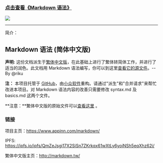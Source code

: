 ### [点击查看《Markdown 语法》](https://www.appinn.com/markdown/)

![](https://camo.githubusercontent.com/cea26671a29e4247ad29ddb8b7561fed17fe5a3b/68747470733a2f2f6d61726b646f776e2e74772f696d616765732f323038783132382e706e67)

---
简介：

## Markdown 语法 (简体中文版) 

**声明:** 这份文档派生于[繁体中文版](http://markdown.tw/)，在此基础上进行了繁体转简体工作，并进行了适当的润色。此文档用 Markdown 语法编写，你可以到这里[查看它的源文件][src]。--By @riku

**注：** 本项目托管于 [GitHub][]，由[小众软件](https://www.appinn.com/)重构。请通过"派生"和"合并请求"来帮忙改进本项目。对 Markdown 语法内容的改善只需要修改 syntax.md 及 basics.md 这两个文件。




**注意：**繁体中文版的原始文件可以[查看这里][src] 。

  [src1]: https://github.com/appinncom/Markdown-Syntax-CN/blob/master/syntax.md
  [src]: https://github.com/othree/markdown-syntax-zhtw/blob/master/syntax.md
  [GitHub]: https://github.com/appinncom/Markdown-Syntax-CN/

### 链接

项目主页：<https://www.appinn.com/markdown/>

IPFS: <https://ipfs.io/ipfs/QmZeJsgi17X2SiSn7ZKrkqx61wXtLy6yoiNSh5eqXhz62i/>

繁体中文版主页：<http://markdown.tw/>
